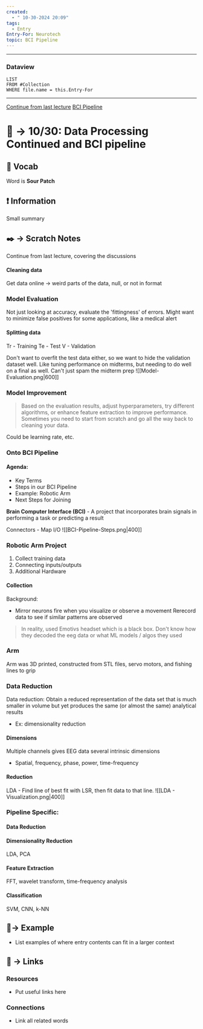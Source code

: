 ```yaml
---
created:
  - " 10-30-2024 20:09"
tags:
  - Entry
Entry-For: Neurotech
topic: BCI Pipeline
---
```


---
### Dataview
```dataview
LIST
FROM #Collection
WHERE file.name = this.Entry-For
```
---

[Continue from last lecture](https://docs.google.com/presentation/d/1PTaCepbUOcIZE35b3RlFX2x5WnokXllAMdpYRoEgCdM/edit#slide=id.g2776b774f61_0_94)
[BCI Pipeline](https://docs.google.com/presentation/d/12ikL4ewMeSSkOsXGNtcD04cCGobWYT13Qb7zdeWUKN0/edit#slide=id.g31020784f35_0_0)

# 📗 -> 10/30: Data Processing Continued and BCI pipeline
## 🎤 Vocab
Word is **Sour Patch**

## ❗ Information
Small summary

## ✒️ -> Scratch Notes
Continue from last lecture, covering the discussions
#### Cleaning data
Get data online -> weird parts of the data, null, or not in format

### Model Evaluation
Not just looking at accuracy, evaluate the 'fittingness' of errors. Might want to minimize false positives for some applications, like a medical alert

#### Splitting data
Tr - Training
Te - Test
V - Validation

Don't want to overfit the test data either, so we want to hide the validation dataset well. 
Like tuning performance on midterms, but needing to do well on a final as well. Can't just spam the midterm prep
![[Model-Evaluation.png|600]]


### Model Improvement
> Based on the evaluation results, adjust hyperparameters, try different algorithms, or enhance feature extraction to improve performance. Sometimes you need to start from scratch and go all the way back to cleaning your data.

Could be learning rate, etc.


### Onto BCI Pipeline
#### Agenda:
- Key Terms
- Steps in our BCI Pipeline
- Example: Robotic Arm
- Next Steps for Joining

**Brain Computer Interface (BCI)** - A project that incorporates brain signals in performing a task or predicting a result

Connectors - Map I/O
![[BCI-Pipeline-Steps.png|400]]


### Robotic Arm Project
1) Collect training data
2) Connecting inputs/outputs
3) Additional Hardware

#### Collection
Background:
- Mirror neurons fire when you visualize or observe a movement
Rerecord data to see if similar patterns are observed
> In reality, used Emotivs headset which is a black box. Don't know how they decoded the eeg data or what ML models / algos they used

### Arm
Arm was 3D printed, constructed from STL files, servo motors, and fishing lines to grip


### Data Reduction
Data reduction: Obtain a reduced representation of the data set that is much smaller in volume but yet produces the same (or almost the same) analytical results
- Ex: dimensionality reduction

#### Dimensions
Multiple channels gives EEG data several intrinsic dimensions
 - Spatial, frequency, phase, power, time-frequency 

#### Reduction
LDA - Find line of best fit with LSR, then fit data to that line. 
![[LDA - Visualization.png|400]]

### Pipeline Specific:
#### Data Reduction

#### Dimensionality Reduction
LDA, PCA

#### Feature Extraction
FFT, wavelet transform, time-frequency analysis

#### Classification 
SVM, CNN, k-NN



## 🧪-> Example
- List examples of where entry contents can fit in a larger context

## 🔗 -> Links
### Resources
- Put useful links here

### Connections
- Link all related words

